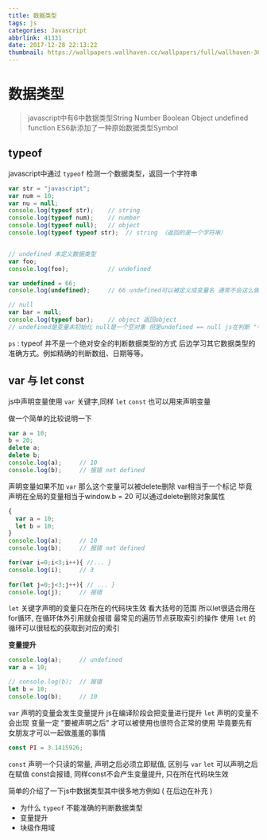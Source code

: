 ```yaml
---
title: 数据类型
tags: js
categories: Javascript
abbrlink: 41331
date: 2017-12-28 22:13:22
thumbnail: https://wallpapers.wallhaven.cc/wallpapers/full/wallhaven-369829.jpg
---
```


<!-- ![data](https://wallpapers.wallhaven.cc/wallpapers/full/wallhaven-369829.jpg)-->

<!--more-->

# 数据类型

> javascript中有6中数据类型String Number Boolean Object undefined function ES6新添加了一种原始数据类型Symbol



## typeof

javascript中通过 `typeof` 检测一个数据类型，返回一个字符串

```js
var str = "javascript";
var num = 10;
var nu = null;
console.log(typeof str); 	// string
console.log(typeof num); 	// number
console.log(typeof null); 	// object
console.log(typeof typeof str);  // string （返回的是一个字符串）


// undefined 未定义数据类型
var foo;
console.log(foo); 			// undefined

var undefined = 66;
console.log(undefined); 	// 66 undefined可以被定义成变量名 通常不会这么做容易产生歧义

// null
var bar = null;
console.log(typeof bar); 	// object 返回object 
// undefined是变量未初始化 null是一个空对象 但是undefined == null js在判断 "等值" 操作的时候会返回true 尽管有这样子的关系 但是它们两的使用差别很大
```

`ps` : typeof 并不是一个绝对安全的判断数据类型的方式 后边学习其它数据类型的准确方式。例如精确的判断数组、日期等等。



## var 与 let const

js中声明变量使用 `var` 关键字,同样 `let` `const` 也可以用来声明变量

做一个简单的比较说明一下

```js
var a = 10;
b = 20;
delete a;
delete b;
console.log(a); 	// 10
console.log(b); 	// 报错 not defined
```

声明变量如果不加 `var` 那么这个变量可以被delete删除 var相当于一个标记 毕竟声明在全局的变量相当于window.b = 20 可以通过delete删除对象属性



```js
{
  var a = 10;
  let b = 10;
}
console.log(a); 	// 10
console.log(b);		// 报错 not defined

for(var i=0;i<3;i++){ //... }
console.log(i); 	// 3
  
for(let j=0;j<3;j++){ // ... }
console.log(j); 	// 报错
```

`let` 关键字声明的变量只在所在的代码块生效 看大括号的范围 所以let很适合用在for循环, 在循环体外引用就会报错 最常见的遍历节点获取索引的操作 使用 `let` 的循环可以很轻松的获取到对应的索引



**变量提升**

```js
console.log(a); 	// undefined
var a = 10;

// console.log(b); 	// 报错
let b = 10;
console.log(b);		// 10
```

`var` 声明的变量会发生变量提升 js在编译阶段会把变量进行提升 `let` 声明的变量不会出现 变量一定 "要被声明之后" 才可以被使用也很符合正常的使用 毕竟要先有女朋友才可以一起做羞羞的事情



```js
const PI = 3.1415926;
```

`const` 声明一个只读的常量, 声明之后必须立即赋值, 区别与 `var` `let` 可以声明之后在赋值 const会报错, 同样const不会产生变量提升, 只在所在代码块生效



简单的介绍了一下js中数据类型其中很多地方例如 ( 在后边在补充 )

* 为什么 `typeof` 不能准确的判断数据类型
* 变量提升
* 块级作用域